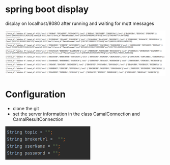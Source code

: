 # spring boot display

display on localhost/8080 after running and waiting for mqtt messages


![image](https://github.com/s4paneum/spring-boot-display/blob/main/screenshots/web_display.png)



# Configuration

- clone the git
- set the server information in the class CamalConnection and CamalResultConnection


![image](https://github.com/s4paneum/spring-boot-display/blob/main/screenshots/configuration.png)

 
